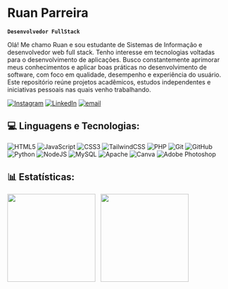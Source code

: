 # Ruan Parreira

**`Desenvolvedor FullStack`**

Olá! Me chamo Ruan e sou estudante de Sistemas de Informação e desenvolvedor web full stack. Tenho interesse em tecnologias voltadas para o desenvolvimento de aplicações. Busco constantemente aprimorar meus conhecimentos e aplicar boas práticas no desenvolvimento de software, com foco em qualidade, desempenho e experiência do usuário. Este repositório reúne projetos acadêmicos, estudos independentes e iniciativas pessoais nas quais venho trabalhando.

[![Instagram](https://img.shields.io/badge/Instagram-%23E4405F.svg?logo=Instagram&logoColor=white)](https://instagram.com/ruan.parreira) [![LinkedIn](https://img.shields.io/badge/LinkedIn-%230077B5.svg?logo=linkedin&logoColor=white)](https://linkedin.com/in/ruan-parreira-0a4332279) [![email](https://img.shields.io/badge/Email-D14836?logo=gmail&logoColor=white)](mailto:ruanparreira22@gmail.com)

## 💻 Linguagens e Tecnologias:

![HTML5](https://img.shields.io/badge/html5-%23E34F26.svg?style=for-the-badge&logo=html5&logoColor=white) ![JavaScript](https://img.shields.io/badge/javascript-%23323330.svg?style=for-the-badge&logo=javascript&logoColor=%23F7DF1E) ![CSS3](https://img.shields.io/badge/css3-%231572B6.svg?style=for-the-badge&logo=css3&logoColor=white) ![TailwindCSS](https://img.shields.io/badge/tailwindcss-%2338B2AC.svg?style=for-the-badge&logo=tailwind-css&logoColor=white) ![PHP](https://img.shields.io/badge/php-%23777BB4.svg?style=for-the-badge&logo=php&logoColor=white) ![Git](https://img.shields.io/badge/git-%23F05033.svg?style=for-the-badge&logo=git&logoColor=white) ![GitHub](https://img.shields.io/badge/github-%23121011.svg?style=for-the-badge&logo=github&logoColor=white) ![Python](https://img.shields.io/badge/python-3670A0?style=for-the-badge&logo=python&logoColor=ffdd54) ![NodeJS](https://img.shields.io/badge/node.js-6DA55F?style=for-the-badge&logo=node.js&logoColor=white) ![MySQL](https://img.shields.io/badge/mysql-4479A1.svg?style=for-the-badge&logo=mysql&logoColor=white) ![Apache](https://img.shields.io/badge/apache-%23D42029.svg?style=for-the-badge&logo=apache&logoColor=white) ![Canva](https://img.shields.io/badge/Canva-%2300C4CC.svg?style=for-the-badge&logo=Canva&logoColor=white) ![Adobe Photoshop](https://img.shields.io/badge/adobe%20photoshop-%2331A8FF.svg?style=for-the-badge&logo=adobe%20photoshop&logoColor=white)


## 📊 Estatísticas:

<p>
  <img src="https://github-readme-stats.vercel.app/api?username=RuanParreira&theme=dark&hide_border=true&include_all_commits=false&count_private=false&locale=pt-br" height="200"/>
  &nbsp; 
  <img src="https://github-readme-stats.vercel.app/api/top-langs/?username=RuanParreira&theme=dark&hide_border=true&include_all_commits=false&count_private=false&layout=compact&locale=pt-br" height="200"/>
</p>




